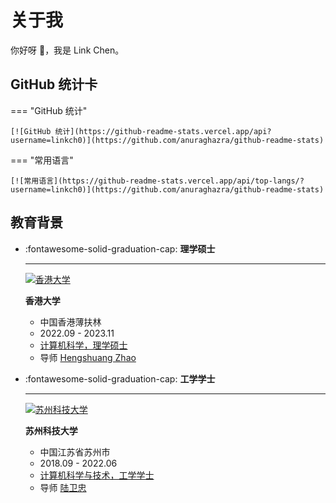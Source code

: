 # 关于我

你好呀 :wave:，我是 Link Chen。

## GitHub 统计卡

=== "GitHub 统计"

    [![GitHub 统计](https://github-readme-stats.vercel.app/api?username=linkch0)](https://github.com/anuraghazra/github-readme-stats)

=== "常用语言"

    [![常用语言](https://github-readme-stats.vercel.app/api/top-langs/?username=linkch0)](https://github.com/anuraghazra/github-readme-stats)

## 教育背景

<div class="grid cards" markdown>

-   :fontawesome-solid-graduation-cap: **理学硕士**

    ***

    [![香港大学](https://hku.hk/assets/img/hku-logo.svg)](https://hku.hk/)

    **香港大学**

    -   中国香港薄扶林
    -   2022.09 - 2023.11
    -   [计算机科学，理学硕士](https://www.msc-cs.hku.hk/)
    -   导师 [Hengshuang Zhao](https://hszhao.github.io/)
    <!-- -   [Department of Computer Science](https://www.cs.hku.hk/)
    -   [Faculty of Engineering](https://engg.hku.hk/) -->

-   :fontawesome-solid-graduation-cap: **工学学士**

    ***

    [![苏州科技大学](https://www.usts.edu.cn/dfiles/11467/static/images/logo.jpg)](https://www.usts.edu.cn/)

    **苏州科技大学**

    -   中国江苏省苏州市
    -   2018.09 - 2022.06
    -   [计算机科学与技术，工学学士](https://eie.usts.edu.cn/info/1114/3192.htm)
    -   导师 [陆卫忠](https://eie.usts.edu.cn/info/1120/2956.htm)

</div>

